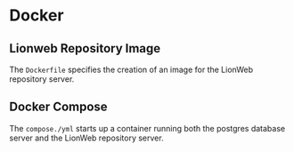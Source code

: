 # Docker

## Lionweb Repository Image
The `Dockerfile` specifies the creation of an image for the LionWeb repository server.

## Docker Compose
The `compose./yml` starts up a container running both the postgres database server and the LionWeb repository server.
